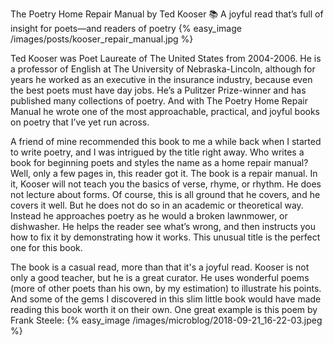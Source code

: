 The Poetry Home Repair Manual by Ted Kooser 📚
A joyful read that’s full of insight for poets—and readers of poetry
{% easy_image /images/posts/kooser_repair_manual.jpg %}

Ted Kooser was Poet Laureate of The United States from 2004-2006. He is a professor of English at The University of Nebraska-Lincoln, although for years he worked as an executive in the insurance industry, because even the best poets must have day jobs. He’s a Pulitzer Prize-winner and has published many collections of poetry. And with The Poetry Home Repair Manual he wrote one of the most approachable, practical, and joyful books on poetry that I’ve yet run across. 

A friend of mine recommended this book to me a while back when I started to write poetry, and I was intrigued by the title right away. Who writes a book for beginning poets and styles the name as a home repair manual? Well, only a few pages in, this reader got it. The book is a repair manual. In it, Kooser will not teach you the basics of verse, rhyme, or rhythm. He does not lecture about forms. Of course, this is all ground that he covers, and he covers it well. But he does not do so in an academic or theoretical way. Instead he approaches poetry as he would a broken lawnmower, or dishwasher. He helps the reader see what’s wrong, and then instructs you how to fix it by demonstrating how it works. This unusual title is the perfect one for this book.

The book is a casual read, more than that it's a joyful read. Kooser is not only a good teacher, but he is a great curator. He uses wonderful poems (more of other poets than his own, by my estimation) to illustrate his points. And some of the gems I discovered in this slim little book would have made reading this book worth it on their own. One great example is this poem by Frank Steele:
{% easy_image /images/microblog/2018-09-21_16-22-03.jpeg %}



